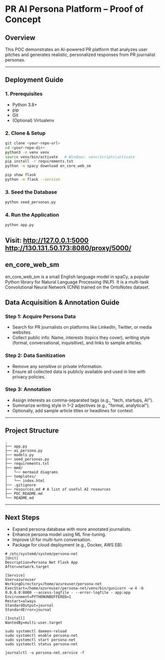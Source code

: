 # PR AI Persona Platform – Proof of Concept

## Overview

This POC demonstrates an AI-powered PR platform that analyzes user pitches and generates realistic, personalized responses from PR journalist personas.

---

## Deployment Guide

### 1. Prerequisites

- Python 3.8+
- pip
- Git
- (Optional) Virtualenv

### 2. Clone & Setup

```bash
git clone <your-repo-url>
cd <your-repo-dir>
python3 -m venv venv
source venv/bin/activate   # Windows: venv\Scripts\activate
pip install -r requirements.txt
python -m spacy download en_core_web_sm

pip show flask
python -m flask --version
```

### 3. Seed the Database

```bash
python seed_personas.py
```

### 4. Run the Application

```bash
python app.py
```
Visit: http://127.0.0.1:5000
http://130.131.50.173:8080/proxy/5000/
---

## en_core_web_sm
en_core_web_sm is a small English language model in spaCy, a popular Python library for Natural Language Processing (NLP). It is a multi-task Convolutional Neural Network (CNN) trained on the OntoNotes dataset. 

## Data Acquisition & Annotation Guide

### Step 1: Acquire Persona Data

- Search for PR journalists on platforms like LinkedIn, Twitter, or media websites.
- Collect public info: Name, interests (topics they cover), writing style (formal, conversational, inquisitive), and links to sample articles.

### Step 2: Data Sanitization

- Remove any sensitive or private information.
- Ensure all collected data is publicly available and used in line with privacy policies.

### Step 3: Annotation

- Assign interests as comma-separated tags (e.g., "tech, startups, AI").
- Summarize writing style in 1–2 adjectives (e.g., "formal, analytical").
- Optionally, add sample article titles or headlines for context.

---

## Project Structure

```
.
├── app.py
├── ai_persona.py
├── models.py
├── seed_personas.py
├── requirements.txt
├── mmd/
│   └── mermaid diagrams
├── templates/
│   └── index.html
├── .gitignore
├── resources.md # A list of useful AI resources
├── POC_README.md
└── README.md
```

---

## Next Steps

- Expand persona database with more annotated journalists.
- Enhance persona model using ML fine-tuning.
- Improve UI for multi-turn conversation.
- Package for cloud deployment (e.g., Docker, AWS EB).



```text
# /etc/systemd/system/persona-net
[Unit]
Description=Persona Net Flask App
After=network.target

[Service]
User=azureuser
WorkingDirectory=/home/azureuser/persona-net
ExecStart=/home/azureuser/persona-net/venv/bin/gunicorn -w 4 -b 0.0.0.0:8000 --access-logfile - --error-logfile - app:app
Environment=PYTHONUNBUFFERED=1
Restart=always
StandardOutput=journal
StandardError=journal

[Install]
WantedBy=multi-user.target
```

```
sudo systemctl daemon-reload
sudo systemctl enable persona-net
sudo systemctl start persona-net
sudo systemctl status persona-net

journalctl -u persona-net.service -f
```